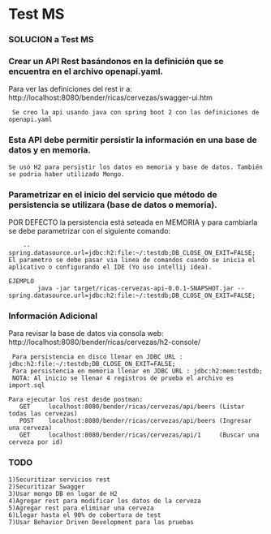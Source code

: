 # Test MS

### SOLUCION a Test MS

### Crear un API Rest basándonos en la definición que se encuentra en el archivo **openapi.yaml**.
Para ver las definiciones del rest ir a:  http://localhost:8080/bender/ricas/cervezas/swagger-ui.htm

     Se creo la api usando java con spring boot 2 con las definiciones de openapi.yaml
     

### Esta API debe permitir persistir la información en una base de datos y en memoria.
    Se usó H2 para persistir los datos en memoria y base de datos. También se podria haber utilizado Mongo.
   
###  Parametrizar en el inicio del servicio que método de persistencia se utilizara (base de datos o memoria).   
   POR DEFECTO la persistencia está seteada en MEMORIA y para cambiarla se debe parametrizar con el siguiente comando:
    
        --spring.datasource.url=jdbc:h2:file:~/:testdb;DB_CLOSE_ON_EXIT=FALSE;
    El parametro se debe pasar via linea de comandos cuando se inicia el aplicativo o configurando el IDE (Yo uso intellij idea).
    
    EJEMPLO 
            java -jar target/ricas-cervezas-api-0.0.1-SNAPSHOT.jar --spring.datasource.url=jdbc:h2:file:~/:testdb;DB_CLOSE_ON_EXIT=FALSE;
     
###  Información  Adicional
    
  Para revisar la base de datos via consola web: 
          http://localhost:8080/bender/ricas/cervezas/h2-console/
          
     Para persistencia en disco llenar en JDBC URL : jdbc:h2:file:~/:testdb;DB_CLOSE_ON_EXIT=FALSE;
     Para persistencia en memoria llenar en JDBC URL : jdbc:h2:mem:testdb;
     NOTA: Al inicio se llenar 4 registros de prueba el archivo es import.sql          
    
    Para ejecutar los rest desde postman:
       GET     localhost:8080/bender/ricas/cervezas/api/beers (Listar todas las cervezas)
       POST    localhost:8080/bender/ricas/cervezas/api/beers (Ingresar una cerveza)
       GET     localhost:8080/bender/ricas/cervezas/api/1     (Buscar una cerveza por id)
    
### TODO
    1)Securitizar servicios rest
    2)Securitizar Swagger 
    3)Usar mongo DB en lugar de H2
    4)Agregar rest para modificar los datos de la cerveza
    5)Agregar rest para eliminar una cerveza
    6)Llegar hasta el 90% de cobertura de test
    7)Usar Behavior Driven Development para las pruebas      
              


  